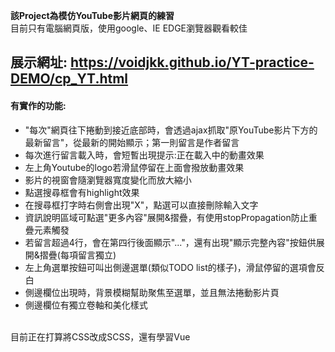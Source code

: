 **該Project為模仿YouTube影片網頁的練習**<br/>
目前只有電腦網頁版，使用google、IE EDGE瀏覽器觀看較佳
## 展示網址: https://voidjkk.github.io/YT-practice-DEMO/cp_YT.html<br/>
#### 有實作的功能:
* "每次"網頁往下捲動到接近底部時，會透過ajax抓取"原YouTube影片下方的最新留言"，從最新的開始顯示；第一則留言是作者留言<br/> 
* 每次進行留言載入時，會短暫出現提示:正在載入中的動畫效果<br/> 
* 左上角Youtube的logo若滑鼠停留在上面會撥放動畫效果<br/> 
* 影片的視窗會隨瀏覽器寬度變化而放大縮小<br/> 
* 點選搜尋框會有highlight效果<br/>
* 在搜尋框打字時右側會出現"X"，點選可以直接刪除輸入文字<br/>
* 資訊說明區域可點選"更多內容"展開&摺疊，有使用stopPropagation防止重疊元素觸發<br/>
* 若留言超過4行，會在第四行後面顯示"..."，還有出現"顯示完整內容"按鈕供展開&摺疊(每項留言獨立)<br/>
* 左上角選單按鈕可叫出側邊選單(類似TODO list的樣子)，滑鼠停留的選項會反白<br/>
* 側邊欄位出現時，背景模糊幫助聚焦至選單，並且無法捲動影片頁<br/>
* 側邊欄位有獨立卷軸和美化樣式<br/>
<br/>
目前正在打算將CSS改成SCSS，還有學習Vue
